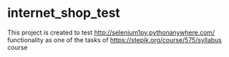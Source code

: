 # internet_shop_test
This project is created to test http://selenium1py.pythonanywhere.com/ functionality as one of the tasks of https://stepik.org/course/575/syllabus course
